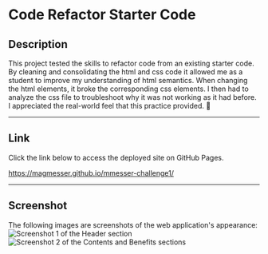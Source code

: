 # Code Refactor Starter Code


## Description

This project tested the skills to refactor code from an existing starter code.  By cleaning and consolidating the html and css code it allowed me as a student to improve my understanding of html semantics.  When changing the html elements, it broke the corresponding css elements.  I then had to analyze the css file to troubleshoot why it was not working as it had before.  I appreciated the real-world feel that this practice provided. :tada:     

---

## Link

Click the link below to access the deployed site on GitHub Pages. 

https://magmesser.github.io/mmesser-challenge1/

---

## Screenshot

The following images are screenshots of the web application's appearance:
![Screenshot 1 of the Header section](/mmesser-challenge1/assets/images/Screen%20Shot%201.png)
![Screenshot 2 of the Contents and Benefits sections](/mmesser-challenge1/assets/images/Screen%20Shot%202.png)


